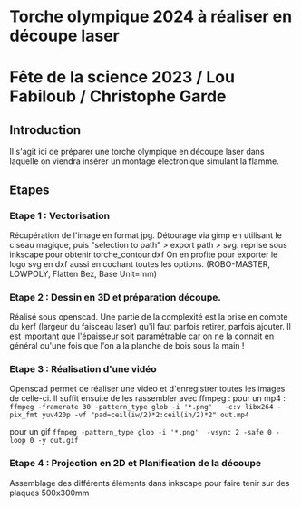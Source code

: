 # Torche olympique 2024 à réaliser en découpe laser
# Fête de la science 2023 / Lou Fabiloub / Christophe Garde

## Introduction
Il s'agit ici de préparer une torche olympique en découpe laser dans laquelle on viendra insérer un montage électronique simulant la flamme.

## Etapes

### Etape 1 : Vectorisation
Récupération de l'image en format jpg.
Détourage via gimp en utilisant le ciseau magique, puis "selection to path" > export path > svg.
reprise sous inkscape pour obtenir torche_contour.dxf
On en profite pour exporter le logo svg en dxf aussi en cochant toutes les options. (ROBO-MASTER, LOWPOLY, Flatten Bez, Base Unit=mm)

### Etape 2 : Dessin en 3D et préparation découpe.
Réalisé sous openscad.
Une partie de la complexité est la prise en compte du kerf (largeur du faisceau laser) qu'il faut parfois retirer, parfois ajouter.
Il est important que l'épaisseur soit paramétrable car on ne la connait en général qu'une fois que l'on a la planche de bois sous la main !

### Etape 3 : Réalisation d'une vidéo
Openscad permet de réaliser une vidéo et d'enregistrer toutes les images de celle-ci.
Il suffit ensuite de les rassembler avec ffmpeg :
pour un mp4 :
```ffmpeg -framerate 30 -pattern_type glob -i '*.png'   -c:v libx264 -pix_fmt yuv420p -vf "pad=ceil(iw/2)*2:ceil(ih/2)*2" out.mp4```

pour un gif
```ffmpeg -pattern_type glob -i '*.png'  -vsync 2 -safe 0 -loop 0 -y out.gif```


### Etape 4 : Projection en 2D et Planification de la découpe
Assemblage des différents éléments dans inkscape pour faire tenir sur des plaques 500x300mm




